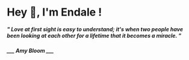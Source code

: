 <h1 title="head"> Hey 👋, I'm Endale !</h1>

**<h5><i>" Love at first sight is easy to understand; it's when two people have been looking at each other for a lifetime that it becomes a miracle. "</i></h5>**

*<b>___ Amy Bloom ___</b>*
